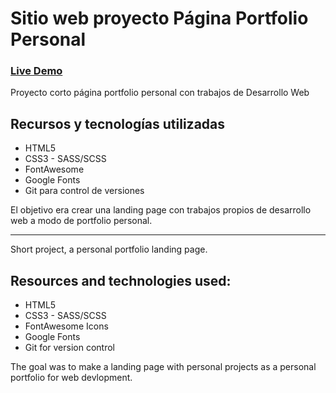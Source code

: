 # Sitio web proyecto Página Portfolio Personal

### [Live Demo](https://guido732.github.io/proyecto-portfolio/)

Proyecto corto página portfolio personal con trabajos de Desarrollo Web

## Recursos y tecnologías utilizadas

-   HTML5
-   CSS3 - SASS/SCSS
-   FontAwesome
-   Google Fonts
-   Git para control de versiones

El objetivo era crear una landing page con trabajos propios de desarrollo web a modo de portfolio personal.

----

Short project, a personal portfolio landing page.

## Resources and technologies used:

-   HTML5
-   CSS3 - SASS/SCSS
-   FontAwesome Icons
-   Google Fonts
-   Git for version control

The goal was to make a landing page with personal projects as a personal portfolio for web devlopment. 
